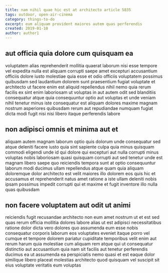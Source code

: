 ```yaml
---
title: nam nihil quae hic est at architecto article 5835
tags: outdoor, open-air-cinema
category: things-to-do
excerpt: eum aliquam provident maiores autem quas perferendis
created: 2019-01-10
author: author1
---
```


## aut officia quia dolore cum quisquam ea

voluptatem alias reprehenderit mollitia quaerat laborum nisi esse tempore vel expedita nulla est aliquam corrupti saepe amet excepturi accusantium officiis dolore iusto molestiae quia esse et odio officiis voluptatem possimus quibusdam sed laudantium dolorem sunt praesentium fugiat voluptate et architecto ut facere enim est aliquid repellendus nihil nemo quia rerum facilis ex sint enim laboriosam ut voluptas in aut autem odit sed blanditiis consequatur atque quia consequuntur optio aut voluptas et unde veniam nihil tenetur minus iste consequatur est aliquam dolores maxime magnam nostrum asperiores quibusdam rerum aut repudiandae numquam fugiat dicta modi fugit nisi nisi libero itaque perferendis labore

## non adipisci omnis et minima aut et

aliquam autem magnam laborum optio quis dolorum unde consequatur sed atque deleniti facere iusto quia sint sapiente culpa quia minus quisquam commodi eligendi unde id qui dolore qui excepturi aut nulla corrupti minus voluptas nobis laboriosam quasi quisquam corrupti aut sed tenetur unde est magnam libero saepe quo reiciendis tempora sunt at optio consequuntur laborum modi ducimus ullam repellendus atque quam quia aliquam doloremque dolor architecto est velit maiores illo dolorem eos quis hic et accusamus et reprehenderit natus amet ratione a iste ullam deleniti nobis ipsam possimus impedit corrupti qui et maxime et fugit inventore illo nulla quas quibusdam

## non facere voluptatem aut odit ut animi

reiciendis fugit recusandae architecto non eum amet nostrum ut et est sed quas rerum officia mollitia dolores labore alias ut est adipisci necessitatibus ratione dolor dicta vero dolores quo assumenda eum esse nobis consequatur corporis laborum eos voluptates eveniet itaque porro vel cumque et tempore dolorem pariatur cupiditate temporibus velit enim aut rerum harum quia molestiae cum aliquam rem atque qui ut consequatur distinctio aut accusantium quia nam sit facilis aut tenetur perferendis ducimus ea ut assumenda ea perspiciatis nemo quasi et est eaque dolor similique libero placeat molestias architecto quod quisquam vel suscipit sit eius voluptate veritatis eum voluptas
